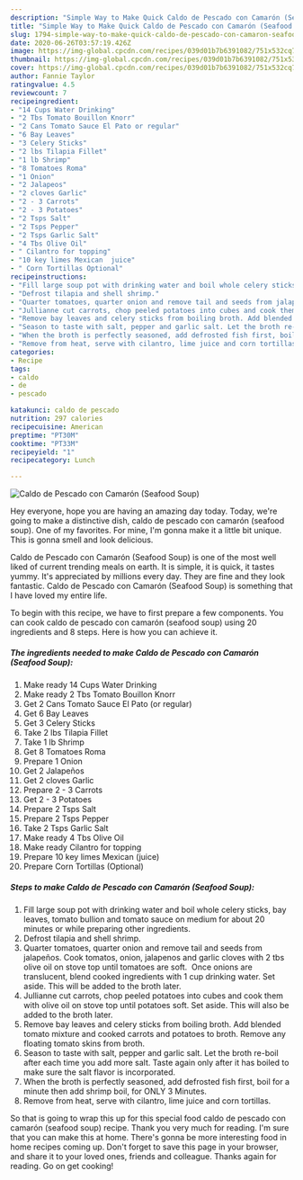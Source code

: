 ```yaml
---
description: "Simple Way to Make Quick Caldo de Pescado con Camarón (Seafood Soup)"
title: "Simple Way to Make Quick Caldo de Pescado con Camarón (Seafood Soup)"
slug: 1794-simple-way-to-make-quick-caldo-de-pescado-con-camaron-seafood-soup
date: 2020-06-26T03:57:19.426Z
image: https://img-global.cpcdn.com/recipes/039d01b7b6391082/751x532cq70/caldo-de-pescado-con-camaron-seafood-soup-recipe-main-photo.jpg
thumbnail: https://img-global.cpcdn.com/recipes/039d01b7b6391082/751x532cq70/caldo-de-pescado-con-camaron-seafood-soup-recipe-main-photo.jpg
cover: https://img-global.cpcdn.com/recipes/039d01b7b6391082/751x532cq70/caldo-de-pescado-con-camaron-seafood-soup-recipe-main-photo.jpg
author: Fannie Taylor
ratingvalue: 4.5
reviewcount: 7
recipeingredient:
- "14 Cups Water Drinking"
- "2 Tbs Tomato Bouillon Knorr"
- "2 Cans Tomato Sauce El Pato or regular"
- "6 Bay Leaves"
- "3 Celery Sticks"
- "2 lbs Tilapia Fillet"
- "1 lb Shrimp"
- "8 Tomatoes Roma"
- "1 Onion"
- "2 Jalapeos"
- "2 cloves Garlic"
- "2 - 3 Carrots"
- "2 - 3 Potatoes"
- "2 Tsps Salt"
- "2 Tsps Pepper"
- "2 Tsps Garlic Salt"
- "4 Tbs Olive Oil"
- " Cilantro for topping"
- "10 key limes Mexican  juice"
- " Corn Tortillas Optional"
recipeinstructions:
- "Fill large soup pot with drinking water and boil whole celery sticks, bay leaves, tomato bullion and tomato sauce on medium for about 20 minutes or while preparing other ingredients."
- "Defrost tilapia and shell shrimp."
- "Quarter tomatoes, quarter onion and remove tail and seeds from jalapeños. Cook tomatos, onion, jalapenos and garlic cloves with 2 tbs olive oil on stove top until tomatoes are soft.  Once onions are translucent, blend cooked ingredients with 1 cup drinking water. Set aside. This will be added to the broth later."
- "Jullianne cut carrots, chop peeled potatoes into cubes and cook them with olive oil on stove top until potatoes soft. Set aside. This will also be added to the broth later."
- "Remove bay leaves and celery sticks from boiling broth. Add blended tomato mixture and cooked carrots and potatoes to broth. Remove any floating tomato skins from broth."
- "Season to taste with salt, pepper and garlic salt. Let the broth re-boil after each time you add more salt. Taste again only after it has boiled to make sure the salt flavor is incorporated."
- "When the broth is perfectly seasoned, add defrosted fish first, boil for a minute then add shrimp boil, for ONLY 3 Minutes."
- "Remove from heat, serve with cilantro, lime juice and corn tortillas."
categories:
- Recipe
tags:
- caldo
- de
- pescado

katakunci: caldo de pescado 
nutrition: 297 calories
recipecuisine: American
preptime: "PT30M"
cooktime: "PT33M"
recipeyield: "1"
recipecategory: Lunch

---
```



![Caldo de Pescado con Camarón (Seafood Soup)](https://img-global.cpcdn.com/recipes/039d01b7b6391082/751x532cq70/caldo-de-pescado-con-camaron-seafood-soup-recipe-main-photo.jpg)

Hey everyone, hope you are having an amazing day today. Today, we're going to make a distinctive dish, caldo de pescado con camarón (seafood soup). One of my favorites. For mine, I'm gonna make it a little bit unique. This is gonna smell and look delicious.



Caldo de Pescado con Camarón (Seafood Soup) is one of the most well liked of current trending meals on earth. It is simple, it is quick, it tastes yummy. It's appreciated by millions every day. They are fine and they look fantastic. Caldo de Pescado con Camarón (Seafood Soup) is something that I have loved my entire life.


To begin with this recipe, we have to first prepare a few components. You can cook caldo de pescado con camarón (seafood soup) using 20 ingredients and 8 steps. Here is how you can achieve it.

<!--inarticleads1-->

##### The ingredients needed to make Caldo de Pescado con Camarón (Seafood Soup):

1. Make ready 14 Cups Water Drinking
1. Make ready 2 Tbs Tomato Bouillon Knorr
1. Get 2 Cans Tomato Sauce El Pato (or regular)
1. Get 6 Bay Leaves
1. Get 3 Celery Sticks
1. Take 2 lbs Tilapia Fillet
1. Take 1 lb Shrimp
1. Get 8 Tomatoes Roma
1. Prepare 1 Onion
1. Get 2 Jalapeños
1. Get 2 cloves Garlic
1. Prepare 2 - 3 Carrots
1. Get 2 - 3 Potatoes
1. Prepare 2 Tsps Salt
1. Prepare 2 Tsps Pepper
1. Take 2 Tsps Garlic Salt
1. Make ready 4 Tbs Olive Oil
1. Make ready  Cilantro for topping
1. Prepare 10 key limes Mexican  (juice)
1. Prepare  Corn Tortillas (Optional)




<!--inarticleads2-->

##### Steps to make Caldo de Pescado con Camarón (Seafood Soup):

1. Fill large soup pot with drinking water and boil whole celery sticks, bay leaves, tomato bullion and tomato sauce on medium for about 20 minutes or while preparing other ingredients.
1. Defrost tilapia and shell shrimp.
1. Quarter tomatoes, quarter onion and remove tail and seeds from jalapeños. Cook tomatos, onion, jalapenos and garlic cloves with 2 tbs olive oil on stove top until tomatoes are soft.  Once onions are translucent, blend cooked ingredients with 1 cup drinking water. Set aside. This will be added to the broth later.
1. Jullianne cut carrots, chop peeled potatoes into cubes and cook them with olive oil on stove top until potatoes soft. Set aside. This will also be added to the broth later.
1. Remove bay leaves and celery sticks from boiling broth. Add blended tomato mixture and cooked carrots and potatoes to broth. Remove any floating tomato skins from broth.
1. Season to taste with salt, pepper and garlic salt. Let the broth re-boil after each time you add more salt. Taste again only after it has boiled to make sure the salt flavor is incorporated.
1. When the broth is perfectly seasoned, add defrosted fish first, boil for a minute then add shrimp boil, for ONLY 3 Minutes.
1. Remove from heat, serve with cilantro, lime juice and corn tortillas.




So that is going to wrap this up for this special food caldo de pescado con camarón (seafood soup) recipe. Thank you very much for reading. I'm sure that you can make this at home. There's gonna be more interesting food in home recipes coming up. Don't forget to save this page in your browser, and share it to your loved ones, friends and colleague. Thanks again for reading. Go on get cooking!

